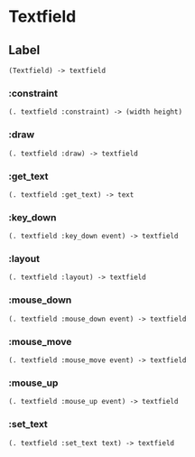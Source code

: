 # Textfield

## Label

```code
(Textfield) -> textfield
```

### :constraint

```code
(. textfield :constraint) -> (width height)
```

### :draw

```code
(. textfield :draw) -> textfield
```

### :get_text

```code
(. textfield :get_text) -> text
```

### :key_down

```code
(. textfield :key_down event) -> textfield
```

### :layout

```code
(. textfield :layout) -> textfield
```

### :mouse_down

```code
(. textfield :mouse_down event) -> textfield
```

### :mouse_move

```code
(. textfield :mouse_move event) -> textfield
```

### :mouse_up

```code
(. textfield :mouse_up event) -> textfield
```

### :set_text

```code
(. textfield :set_text text) -> textfield
```

